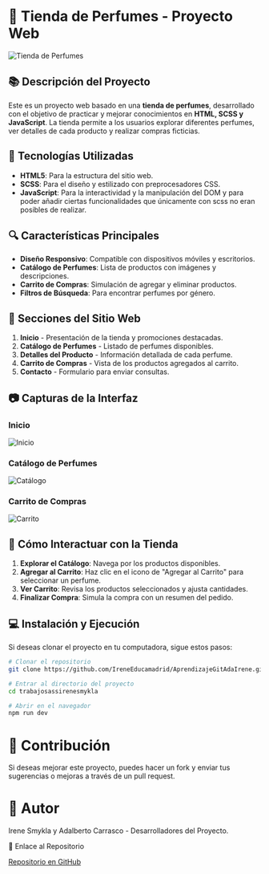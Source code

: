 # 🌿 Tienda de Perfumes - Proyecto Web

![Tienda de Perfumes](https://via.placeholder.com/800x400?text=Captura+de+Tienda+de+Perfumes)

## 📚 Descripción del Proyecto

Este es un proyecto web basado en una **tienda de perfumes**, desarrollado con el objetivo de practicar y mejorar conocimientos en **HTML, SCSS y JavaScript**. La tienda permite a los usuarios explorar diferentes perfumes, ver detalles de cada producto y realizar compras ficticias.

## 💪 Tecnologías Utilizadas
- **HTML5**: Para la estructura del sitio web.
- **SCSS**: Para el diseño y estilizado con preprocesadores CSS.
- **JavaScript**: Para la interactividad y la manipulación del DOM y para poder añadir ciertas funcionalidades que 
únicamente con scss no eran posibles de realizar.

## 🔍 Características Principales
- **Diseño Responsivo**: Compatible con dispositivos móviles y escritorios.
- **Catálogo de Perfumes**: Lista de productos con imágenes y descripciones.
- **Carrito de Compras**: Simulación de agregar y eliminar productos.
- **Filtros de Búsqueda**: Para encontrar perfumes por género.

## 📖 Secciones del Sitio Web
1. **Inicio** - Presentación de la tienda y promociones destacadas.
2. **Catálogo de Perfumes** - Listado de perfumes disponibles.
3. **Detalles del Producto** - Información detallada de cada perfume.
4. **Carrito de Compras** - Vista de los productos agregados al carrito.
5. **Contacto** - Formulario para enviar consultas.

## 📷 Capturas de la Interfaz
### Inicio
![Inicio](https://via.placeholder.com/600x300?text=Captura+Inicio)

### Catálogo de Perfumes
![Catálogo](https://via.placeholder.com/600x300?text=Captura+Catálogo)

### Carrito de Compras
![Carrito](https://via.placeholder.com/600x300?text=Captura+Carrito)

## 🚀 Cómo Interactuar con la Tienda
1. **Explorar el Catálogo**: Navega por los productos disponibles.
2. **Agregar al Carrito**: Haz clic en el icono de "Agregar al Carrito" para seleccionar un perfume.
3. **Ver Carrito**: Revisa los productos seleccionados y ajusta cantidades.
4. **Finalizar Compra**: Simula la compra con un resumen del pedido.

## 💻 Instalación y Ejecución
Si deseas clonar el proyecto en tu computadora, sigue estos pasos:

```bash
# Clonar el repositorio
git clone https://github.com/IreneEducamadrid/AprendizajeGitAdaIrene.git

# Entrar al directorio del proyecto
cd trabajosassirenesmykla

# Abrir en el navegador
npm run dev
```

# 💌 Contribución

Si deseas mejorar este proyecto, puedes hacer un fork y enviar tus sugerencias o mejoras a través de un pull request.

# 👥 Autor

Irene Smykla y Adalberto Carrasco - Desarrolladores del Proyecto.

📡 Enlace al Repositorio

[Repositorio en GitHub](https://github.com/IreneEducamadrid/AprendizajeGitAdaIrene.git)